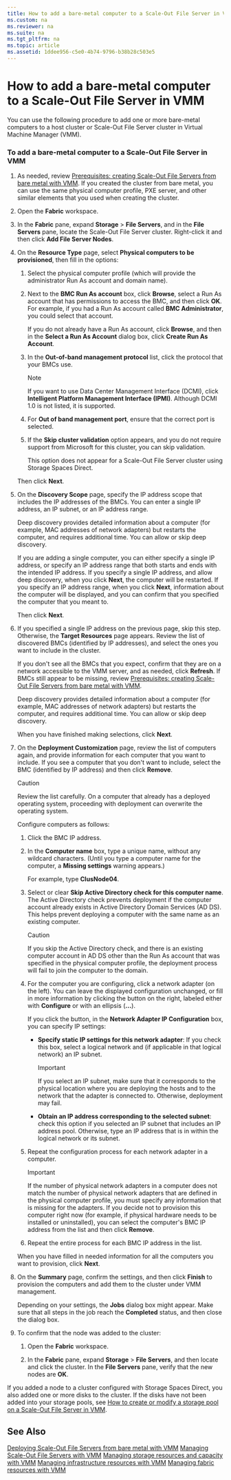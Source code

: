```yaml
---
title: How to add a bare-metal computer to a Scale-Out File Server in VMM
ms.custom: na
ms.reviewer: na
ms.suite: na
ms.tgt_pltfrm: na
ms.topic: article
ms.assetid: 1ddee956-c5e0-4b74-9796-b38b28c503e5
---
```

# How to add a bare-metal computer to a Scale-Out File Server in VMM
You can use the following procedure to add one or more bare-metal computers to a host cluster or Scale-Out File Server cluster in Virtual Machine Manager (VMM).

### To add a bare-metal computer to a Scale-Out File Server in VMM

1.  As needed, review [Prerequisites: creating Scale-Out File Servers from bare metal with VMM](Prerequisites--creating-Scale-Out-File-Servers-from-bare-metal-with-VMM.md). If you created the cluster from bare metal, you can use the same physical computer profile, PXE server, and other similar elements that you used when creating the cluster.

2.  Open the **Fabric** workspace.

3.  In the **Fabric** pane, expand **Storage** > **File Servers**, and in the **File Servers** pane, locate the Scale-Out File Server cluster. Right-click it and then click **Add File Server Nodes**.

4.  On the **Resource Type** page, select **Physical computers to be provisioned**, then fill in the options:

    1.  Select the physical computer profile (which will provide the administrator Run As account and domain name).

    2.  Next to the **BMC Run As account** box, click **Browse**, select a Run As account that has permissions to access the BMC, and then click **OK**. For example, if you had a Run As account called **BMC Administrator**, you could select that account.

        If you do not already have a Run As account, click **Browse**, and then in the **Select a Run As Account** dialog box, click **Create Run As Account**.

    3.  In the **Out-of-band management protocol** list, click the protocol that your BMCs use.

        > [!NOTE]
        > If you want to use Data Center Management Interface (DCMI), click **Intelligent Platform Management Interface (IPMI)**. Although DCMI 1.0 is not listed, it is supported.

    4.  For **Out of band management port**, ensure that the correct port is selected.

    5.  If the **Skip cluster validation** option appears, and you do not require support from Microsoft for this cluster, you can skip validation.

        This option does not appear for a Scale-Out File Server cluster using Storage Spaces Direct.

    Then click **Next**.

5.  On the **Discovery Scope** page, specify the IP address scope that includes the IP addresses of the BMCs. You can enter a single IP address, an IP subnet, or an IP address range.

    Deep discovery provides detailed information about a computer (for example, MAC addresses of network adapters) but restarts the computer, and requires additional time. You can allow or skip deep discovery.

    If you are adding a single computer, you can either specify a single IP address, or specify an IP address range that both starts and ends with the intended IP address. If you specify a single IP address, and allow deep discovery, when you click **Next**, the computer will be restarted. If you specify an IP address range, when you click **Next**, information about the computer will be displayed, and you can confirm that you specified the computer that you meant to.

    Then click **Next**.

6.  If you specified a single IP address on the previous page, skip this step. Otherwise, the **Target Resources** page appears. Review the list of discovered BMCs (identified by IP addresses), and select the ones you want to include in the cluster.

    If you don't see all the BMCs that you expect, confirm that they are on a network accessible to the VMM server, and as needed, click **Refresh**. If BMCs still appear to be missing, review [Prerequisites: creating Scale-Out File Servers from bare metal with VMM](Prerequisites--creating-Scale-Out-File-Servers-from-bare-metal-with-VMM.md).

    Deep discovery provides detailed information about a computer (for example, MAC addresses of network adapters) but restarts the computer, and requires additional time. You can allow or skip deep discovery.

    When you have finished making selections, click **Next**.

7.  On the **Deployment Customization** page, review the list of computers again, and provide information for each computer that you want to include. If you see a computer that you don't want to include, select the BMC (identified by IP address) and then click **Remove**.

    > [!CAUTION]
    > Review the list carefully. On a computer that already has a deployed operating system, proceeding with deployment can overwrite the operating system.

    Configure computers as follows:

    1.  Click the BMC IP address.

    2.  In the **Computer name** box, type a unique name, without any wildcard characters. (Until you type a computer name for the computer, a **Missing settings** warning appears.)

        For example, type **ClusNode04**.

    3.  Select or clear **Skip Active Directory check for this computer name**. The Active Directory check prevents deployment if the computer account already exists in Active Directory Domain Services (AD DS). This helps prevent deploying a computer with the same name as an existing computer.

        > [!CAUTION]
        > If you skip the Active Directory check, and there is an existing computer account in AD DS other than the Run As account that was specified in the physical computer profile, the deployment process will fail to join the computer to the domain.

    4.  For the computer you are configuring, click a network adapter (on the left). You can leave the displayed configuration unchanged, or fill in more information by clicking the button on the right, labeled either with **Configure** or with an ellipsis (**...**).

        If you click the button, in the **Network Adapter IP Configuration** box, you can specify IP settings:

        -   **Specify static IP settings for this network adapter**: If you check this box, select a logical network and (if applicable in that logical network) an IP subnet.

            > [!IMPORTANT]
            > If you select an IP subnet, make sure that it corresponds to the physical location where you are deploying the hosts and to the network that the adapter is connected to. Otherwise, deployment may fail.

        -   **Obtain an IP address corresponding to the selected subnet**: check this option if you selected an IP subnet that includes an IP address pool. Otherwise, type an IP address that is in within the logical network or its subnet.

    5.  Repeat the configuration process for each network adapter in a computer.

        > [!IMPORTANT]
        > If the number of physical network adapters in a computer does not match the number of physical network adapters that are defined in the physical computer profile, you must specify any information that is missing for the adapters. If you decide not to provision this computer right now (for example, if physical hardware needs to be installed or uninstalled), you can select the computer's BMC IP address from the list and then click **Remove**.

    6.  Repeat the entire process for each BMC IP address in the list.

    When you have filled in needed information for all the computers you want to provision, click **Next**.

8.  On the **Summary** page, confirm the settings, and then click **Finish** to provision the computers and add them to the cluster under VMM management.

    Depending on your settings, the **Jobs** dialog box might appear. Make sure that all steps in the job reach the **Completed** status, and then close the dialog box.

9. To confirm that the node was added to the cluster:

    1.  Open the **Fabric** workspace.

    2.  In the **Fabric** pane, expand **Storage** > **File Servers**, and then locate and click the cluster. In the **File Servers** pane, verify that the new nodes are **OK**.

If you added a node to a cluster configured with Storage Spaces Direct, you also added one or more disks to the cluster. If the disks have not been added into your storage pools, see [How to create or modify a storage pool on a Scale-Out File Server in VMM](How-to-create-or-modify-a-storage-pool-on-a-Scale-Out-File-Server-in-VMM.md).

## See Also
[Deploying Scale-Out File Servers from bare metal with VMM](Deploying-Scale-Out-File-Servers-from-bare-metal-with-VMM.md)
[Managing Scale-Out File Servers with VMM](Managing-Scale-Out-File-Servers-with-VMM.md)
[Managing storage resources and capacity with VMM](Managing-storage-resources-and-capacity-with-VMM.md)
[Managing infrastructure resources with VMM](Managing-infrastructure-resources-with-VMM.md)
[Managing fabric resources with VMM](Managing-fabric-resources-with-VMM.md)


